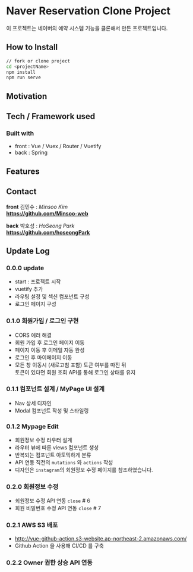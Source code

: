 # Naver Reservation Clone Project

이 프로젝트는 네이버의 예약 시스템 기능을 클론해서 만든 프로젝트입니다.

## How to Install

```bash
// fork or clone project
cd <projectName>
npm install
npm run serve
```

## Motivation

## Tech / Framework used

### **Built with**

- front : Vue / Vuex / Router / Vuetify
- back : Spring

## Features

## Contact

**front** 김민수 : _Minsoo Kim_  
**https://github.com/Minsoo-web**

**back** 박호성 : _HoSeong Park_  
**https://github.com/hoseongPark**

## Update Log

### 0.0.0 update

- start : 프로젝트 시작
- vuetify 추가
- 라우팅 설정 및 섹션 컴포넌트 구성
- 로그인 페이지 구성

### 0.1.0 회원가입 / 로그인 구현

- CORS 에러 해결
- 회원 가입 후 로그인 페이지 이동
- 페이지 이동 후 이메일 자동 완성
- 로그인 후 마이페이지 이동
- 모든 창 이동시 (새로고침 포함) 토큰 여부를 따진 뒤  
  토큰이 있다면 회원 조회 API를 통해 로그인 상태를 유지

### 0.1.1 컴포넌트 설계 / MyPage UI 설계

- Nav 상세 디자인
- Modal 컴포넌트 작성 및 스타일링

### 0.1.2 Mypage Edit

- 회원정보 수정 라우터 설계
- 라우터 뷰에 따른 views 컴포넌트 생성
- 반복되는 컴포넌트 아토믹하게 분류
- API 연동 직전의 `mutations` 와 `actions` 작성
- 디자인은 `instagram`의 회원정보 수정 페이지를 참조하였습니다.

### 0.2.0 회원정보 수정

- 회원정보 수정 API 연동
  `close` # 6
- 회원 비밀번호 수정 API 연동
  `close` # 7

### 0.2.1 AWS S3 배포

- http://vue-github-action.s3-website.ap-northeast-2.amazonaws.com/
- Github Action 을 사용해 CI/CD 를 구축

### 0.2.2 Owner 권한 상승 API 연동

